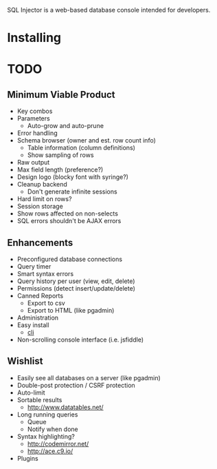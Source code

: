 SQL Injector is a web-based database console intended for developers.  

Installing
==========



TODO
====
## Minimum Viable Product
* Key combos
* Parameters
  * Auto-grow and auto-prune
* Error handling
* Schema browser (owner and est. row count info)
  * Table information (column definitions)
  * Show sampling of rows
* Raw output
* Max field length (preference?)
* Design logo (blocky font with syringe?)
* Cleanup backend
  * Don't generate infinite sessions
* Hard limit on rows?
* Session storage
* Show rows affected on non-selects
* SQL errors shouldn't be AJAX errors


## Enhancements
* Preconfigured database connections
* Query timer
* Smart syntax errors
* Query history per user (view, edit, delete)
* Permissions (detect insert/update/delete)
* Canned Reports
  * Export to csv
  * Export to HTML (like pgadmin)
* Administration
* Easy install 
  * [cli](https://github.com/rlidwka/sinopia/blob/master/lib/cli.js)
* Non-scrolling console interface (i.e. jsfiddle)

## Wishlist  
* Easily see all databases on a server (like pgadmin)
* Double-post protection / CSRF protection
* Auto-limit
* Sortable results
  * http://www.datatables.net/
* Long running queries
  * Queue 
  * Notify when done
* Syntax highlighting?
  * http://codemirror.net/
  * http://ace.c9.io/
* Plugins

